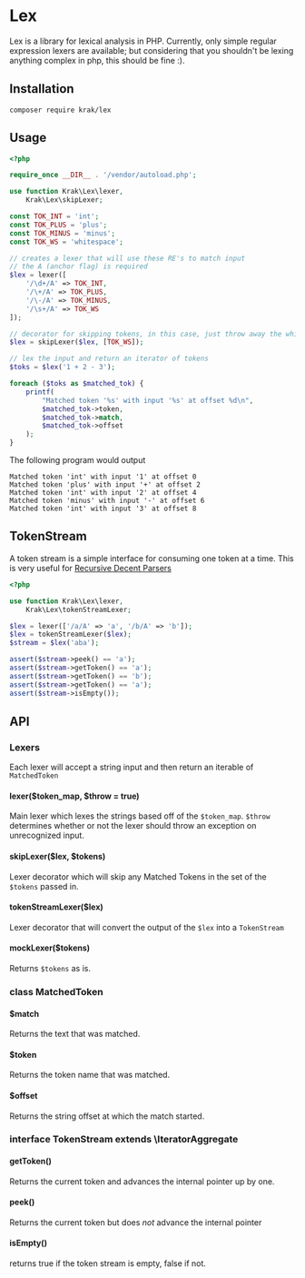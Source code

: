 # Lex

Lex is a library for lexical analysis in PHP. Currently, only simple regular expression lexers are available; but considering that you shouldn't be lexing anything complex in php, this should be fine :).

## Installation

```
composer require krak/lex
```

## Usage

```php
<?php

require_once __DIR__ . '/vendor/autoload.php';

use function Krak\Lex\lexer,
    Krak\Lex\skipLexer;

const TOK_INT = 'int';
const TOK_PLUS = 'plus';
const TOK_MINUS = 'minus';
const TOK_WS = 'whitespace';

// creates a lexer that will use these RE's to match input
// the A (anchor flag) is required
$lex = lexer([
    '/\d+/A' => TOK_INT,
    '/\+/A' => TOK_PLUS,
    '/\-/A' => TOK_MINUS,
    '/\s+/A' => TOK_WS
]);

// decorator for skipping tokens, in this case, just throw away the whitespace tokens
$lex = skipLexer($lex, [TOK_WS]);

// lex the input and return an iterator of tokens
$toks = $lex('1 + 2 - 3');

foreach ($toks as $matched_tok) {
    printf(
        "Matched token '%s' with input '%s' at offset %d\n",
        $matched_tok->token,
        $matched_tok->match,
        $matched_tok->offset
    );
}
```

The following program would output

```
Matched token 'int' with input '1' at offset 0
Matched token 'plus' with input '+' at offset 2
Matched token 'int' with input '2' at offset 4
Matched token 'minus' with input '-' at offset 6
Matched token 'int' with input '3' at offset 8
```

## TokenStream

A token stream is a simple interface for consuming one token at a time. This is very useful for [Recursive Decent Parsers](https://en.wikipedia.org/wiki/Recursive_descent_parser)

```php
<?php

use function Krak\Lex\lexer,
    Krak\Lex\tokenStreamLexer;

$lex = lexer(['/a/A' => 'a', '/b/A' => 'b']);
$lex = tokenStreamLexer($lex);
$stream = $lex('aba');

assert($stream->peek() == 'a');
assert($stream->getToken() == 'a');
assert($stream->getToken() == 'b');
assert($stream->getToken() == 'a');
assert($stream->isEmpty());
```

## API

### Lexers

Each lexer will accept a string input and then return an iterable of `MatchedToken`

#### lexer($token_map, $throw = true)

Main lexer which lexes the strings based off of the `$token_map`. `$throw` determines whether or not the lexer should throw an exception on unrecognized input.

#### skipLexer($lex, $tokens)

Lexer decorator which will skip any Matched Tokens in the set of the `$tokens` passed in.

#### tokenStreamLexer($lex)

Lexer decorator that will convert the output of the `$lex` into a `TokenStream`

#### mockLexer($tokens)

Returns `$tokens` as is.

### class MatchedToken

#### $match

Returns the text that was matched.

#### $token

Returns the token name that was matched.

#### $offset

Returns the string offset at which the match started.

### interface TokenStream extends \\IteratorAggregate

#### getToken()

Returns the current token and advances the internal pointer up by one.

#### peek()

Returns the current token but does *not* advance the internal pointer

#### isEmpty()

returns true if the token stream is empty, false if not.
